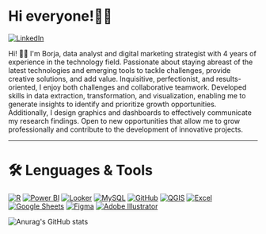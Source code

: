 # Hi everyone!👨‍💻

[![LinkedIn](https://img.shields.io/badge/-LinkedIn-black?style=flat-square&logo=linkedin&logoColor=white&link=URL_DE_TU_PERFIL_DE_LINKEDIN)](https://www.linkedin.com/in/borjamoramendez/)

Hi! 👋🏼 I'm Borja, data analyst and digital marketing strategist with 4 years of experience in the technology field. Passionate about staying abreast of the latest technologies and emerging tools to tackle challenges, provide creative solutions, and add value. Inquisitive, perfectionist, and results-oriented, I enjoy both challenges and collaborative teamwork.
Developed skills in data extraction, transformation, and visualization, enabling me to generate insights to identify and prioritize growth opportunities. Additionally, I design graphics and dashboards to effectively communicate my research findings.
Open to new opportunities that allow me to grow professionally and contribute to the development of innovative projects.

---
# 🛠️ Lenguages & Tools 
[![R](https://img.shields.io/badge/R-276DC3?style=flat-square&logo=r&logoColor=white&labelFontSize=20)](https://www.r-project.org/)
[![Power BI](https://img.shields.io/badge/Power_BI-F2C811?style=flat-square&logo=powerbi&logoColor=black&labelFontSize=100)](https://powerbi.microsoft.com/)
[![Looker](https://img.shields.io/badge/Looker-00B4F0?style=flat-square&logo=looker&logoColor=white&labelFontSize=20)](https://looker.com/)
[![MySQL](https://img.shields.io/badge/MySQL-4479A1?style=flat-square&logo=mysql&logoColor=white&labelFontSize=20)](https://www.mysql.com/)
[![GitHub](https://img.shields.io/badge/GitHub-181717?style=flat-square&logo=github&logoColor=white&labelFontSize=20)](https://github.com/)
[![QGIS](https://img.shields.io/badge/QGIS-589632?style=flat-square&logo=qgis&logoColor=white&labelFontSize=20)](https://qgis.org/)
[![Excel](https://img.shields.io/badge/Excel-217346?style=flat-square&logo=microsoft-excel&logoColor=white&labelFontSize=20)](https://www.microsoft.com/en-us/microsoft-365/excel)
[![Google Sheets](https://img.shields.io/badge/Google_Sheets-34A853?style=flat-square&logo=google-sheets&logoColor=white&labelFontSize=20)](https://www.google.com/sheets/about/)
[![Figma](https://img.shields.io/badge/Figma-F24E1E?style=flat-square&logo=figma&logoColor=purple&labelFontSize=20)](https://www.figma.com/)
[![Adobe Illustrator](https://img.shields.io/badge/Adobe_Illustrator-FF9A00?style=flat-square&logo=adobe-illustrator&logoColor=brown&labelFontSize=20)](https://www.adobe.com/products/illustrator.html)


![Anurag's GitHub stats](https://github-readme-stats.vercel.app/api?username=borjamome&show_icons=true&theme=buefy)

